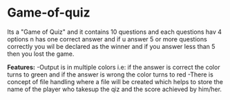 # Game-of-quiz

Its a "Game of Quiz" and it contains 10 questions and each questions hav 4 options n has one correct answer and if u answer 5 or more questions correctly you wil be declared as the winner and if you answer less than 5 then you lost the game.


**Features:** 
 -Output is in multiple colors i.e: if the answer is correct the color turns to green and if the answer is wrong the color turns to red
 -There is concept of file handling where a file will be created which helps to store the name of the player who takesup the qiz and the score achieved by him/her.
